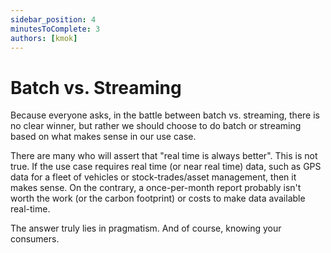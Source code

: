 ```yaml
---
sidebar_position: 4
minutesToComplete: 3
authors: [kmok]
---
```


# Batch vs. Streaming
Because everyone asks, in the battle between batch vs. streaming, there is no clear winner, but rather we should choose to do batch or streaming based on what makes sense in our use case. 

There are many who will assert that "real time is always better". This is not true. If the use case requires real time (or near real time) data, such as GPS data for a fleet of vehicles or stock-trades/asset management, then it makes sense. On the contrary, a once-per-month report probably isn't worth the work (or the carbon footprint) or costs to make data available real-time.

The answer truly lies in pragmatism. And of course, knowing your consumers.